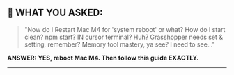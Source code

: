 ## 🎯 **WHAT YOU ASKED:**

> "Now do I Restart Mac M4 for 'system reboot' or what? How do I start clean? npm start? IN cursor terminal? Huh? Grasshopper needs set & setting, remember? Memory tool mastery, ya see? I need to see..."

**ANSWER: YES, reboot Mac M4. Then follow this guide EXACTLY.**

---
